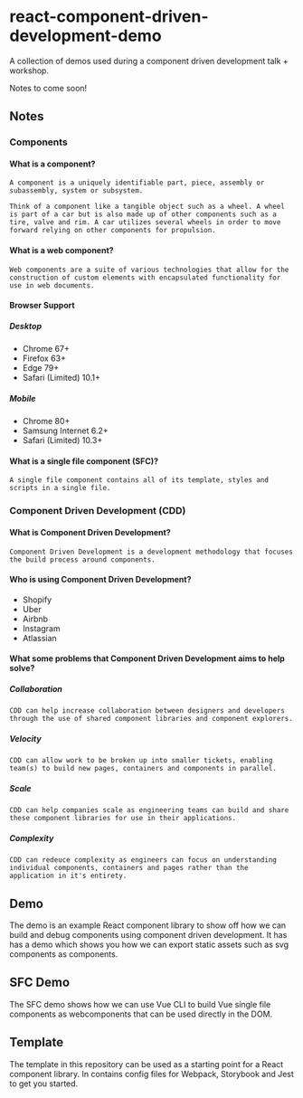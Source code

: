 # react-component-driven-development-demo

A collection of demos used during a component driven development talk + workshop.

Notes to come soon!

## Notes

### Components

#### What is a component?

```
A component is a uniquely identifiable part, piece, assembly or subassembly, system or subsystem.

Think of a component like a tangible object such as a wheel. A wheel is part of a car but is also made up of other components such as a tire, valve and rim. A car utilizes several wheels in order to move forward relying on other components for propulsion.
```

#### What is a web component?

```
Web components are a suite of various technologies that allow for the construction of custom elements with encapsulated functionality for use in web documents.
```

#### Browser Support

##### Desktop

* Chrome 67+
* Firefox 63+
* Edge 79+
* Safari (Limited) 10.1+

##### Mobile

* Chrome 80+
* Samsung Internet 6.2+
* Safari (Limited) 10.3+

#### What is a single file component (SFC)?

```
A single file component contains all of its template, styles and scripts in a single file.
```

### Component Driven Development (CDD)

#### What is Component Driven Development?

```
Component Driven Development is a development methodology that focuses the build process around components.
```

#### Who is using Component Driven Development?

* Shopify
* Uber
* Airbnb
* Instagram
* Atlassian

#### What some problems that Component Driven Development aims to help solve?

##### Collaboration

```
CDD can help increase collaboration between designers and developers through the use of shared component libraries and component explorers.
```

##### Velocity

```
CDD can allow work to be broken up into smaller tickets, enabling team(s) to build new pages, containers and components in parallel.
```

##### Scale

```
CDD can help companies scale as engineering teams can build and share these component libraries for use in their applications.
```

##### Complexity

```
CDD can redeuce complexity as engineers can focus on understanding individual components, containers and pages rather than the application in it's entirety.
```

## Demo

The demo is an example React component library to show off how we can build and debug components using component driven development. It has has a demo which shows you how we can export static assets such as svg components as components.

## SFC Demo

The SFC demo shows how we can use Vue CLI to build Vue single file components as webcomponents that can be used directly in the DOM.

## Template

The template in this repository can be used as a starting point for a React component library. In contains config files for Webpack, Storybook and Jest to get you started.
